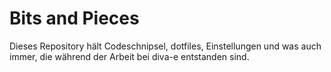 # Bits and Pieces

Dieses Repository hält Codeschnipsel, dotfiles, Einstellungen und was auch immer, die während der Arbeit bei diva-e entstanden sind.

